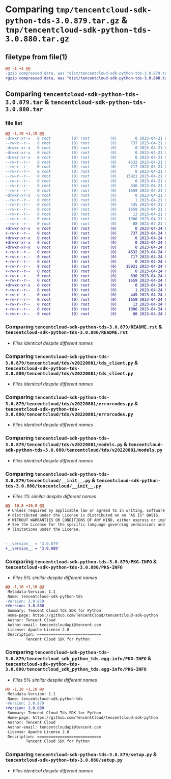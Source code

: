 # Comparing `tmp/tencentcloud-sdk-python-tds-3.0.879.tar.gz` & `tmp/tencentcloud-sdk-python-tds-3.0.880.tar.gz`

## filetype from file(1)

```diff
@@ -1 +1 @@
-gzip compressed data, was "dist/tencentcloud-sdk-python-tds-3.0.879.tar", last modified: Fri Apr 21 01:02:47 2023, max compression
+gzip compressed data, was "dist/tencentcloud-sdk-python-tds-3.0.880.tar", last modified: Mon Apr 24 03:39:26 2023, max compression
```

## Comparing `tencentcloud-sdk-python-tds-3.0.879.tar` & `tencentcloud-sdk-python-tds-3.0.880.tar`

### file list

```diff
@@ -1,19 +1,19 @@
-drwxr-xr-x   0 root         (0) root         (0)        0 2023-04-21 01:02:47.000000 tencentcloud-sdk-python-tds-3.0.879/
--rw-r--r--   0 root         (0) root         (0)      737 2023-04-21 01:02:47.000000 tencentcloud-sdk-python-tds-3.0.879/README.rst
-drwxr-xr-x   0 root         (0) root         (0)        0 2023-04-21 01:02:47.000000 tencentcloud-sdk-python-tds-3.0.879/tencentcloud/
-drwxr-xr-x   0 root         (0) root         (0)        0 2023-04-21 01:02:47.000000 tencentcloud-sdk-python-tds-3.0.879/tencentcloud/tds/
-drwxr-xr-x   0 root         (0) root         (0)        0 2023-04-21 01:02:47.000000 tencentcloud-sdk-python-tds-3.0.879/tencentcloud/tds/v20220801/
--rw-r--r--   0 root         (0) root         (0)     4532 2023-04-21 01:02:47.000000 tencentcloud-sdk-python-tds-3.0.879/tencentcloud/tds/v20220801/tds_client.py
--rw-r--r--   0 root         (0) root         (0)      717 2023-04-21 01:02:47.000000 tencentcloud-sdk-python-tds-3.0.879/tencentcloud/tds/v20220801/errorcodes.py
--rw-r--r--   0 root         (0) root         (0)        0 2023-04-21 01:02:47.000000 tencentcloud-sdk-python-tds-3.0.879/tencentcloud/tds/v20220801/__init__.py
--rw-r--r--   0 root         (0) root         (0)    15921 2023-04-21 01:02:47.000000 tencentcloud-sdk-python-tds-3.0.879/tencentcloud/tds/v20220801/models.py
--rw-r--r--   0 root         (0) root         (0)        0 2023-04-21 01:02:47.000000 tencentcloud-sdk-python-tds-3.0.879/tencentcloud/tds/__init__.py
--rw-r--r--   0 root         (0) root         (0)      630 2023-04-21 01:02:47.000000 tencentcloud-sdk-python-tds-3.0.879/tencentcloud/__init__.py
--rw-r--r--   0 root         (0) root         (0)     1659 2023-04-21 01:02:47.000000 tencentcloud-sdk-python-tds-3.0.879/PKG-INFO
-drwxr-xr-x   0 root         (0) root         (0)        0 2023-04-21 01:02:47.000000 tencentcloud-sdk-python-tds-3.0.879/tencentcloud_sdk_python_tds.egg-info/
--rw-r--r--   0 root         (0) root         (0)        1 2023-04-21 01:02:47.000000 tencentcloud-sdk-python-tds-3.0.879/tencentcloud_sdk_python_tds.egg-info/dependency_links.txt
--rw-r--r--   0 root         (0) root         (0)      445 2023-04-21 01:02:47.000000 tencentcloud-sdk-python-tds-3.0.879/tencentcloud_sdk_python_tds.egg-info/SOURCES.txt
--rw-r--r--   0 root         (0) root         (0)     1659 2023-04-21 01:02:47.000000 tencentcloud-sdk-python-tds-3.0.879/tencentcloud_sdk_python_tds.egg-info/PKG-INFO
--rw-r--r--   0 root         (0) root         (0)       13 2023-04-21 01:02:47.000000 tencentcloud-sdk-python-tds-3.0.879/tencentcloud_sdk_python_tds.egg-info/top_level.txt
--rw-r--r--   0 root         (0) root         (0)     1006 2023-04-21 01:02:47.000000 tencentcloud-sdk-python-tds-3.0.879/setup.py
--rw-r--r--   0 root         (0) root         (0)       88 2023-04-21 01:02:47.000000 tencentcloud-sdk-python-tds-3.0.879/setup.cfg
+drwxr-xr-x   0 root         (0) root         (0)        0 2023-04-24 03:39:26.000000 tencentcloud-sdk-python-tds-3.0.880/
+-rw-r--r--   0 root         (0) root         (0)      737 2023-04-24 03:39:26.000000 tencentcloud-sdk-python-tds-3.0.880/README.rst
+drwxr-xr-x   0 root         (0) root         (0)        0 2023-04-24 03:39:26.000000 tencentcloud-sdk-python-tds-3.0.880/tencentcloud/
+drwxr-xr-x   0 root         (0) root         (0)        0 2023-04-24 03:39:26.000000 tencentcloud-sdk-python-tds-3.0.880/tencentcloud/tds/
+drwxr-xr-x   0 root         (0) root         (0)        0 2023-04-24 03:39:26.000000 tencentcloud-sdk-python-tds-3.0.880/tencentcloud/tds/v20220801/
+-rw-r--r--   0 root         (0) root         (0)     4532 2023-04-24 03:39:26.000000 tencentcloud-sdk-python-tds-3.0.880/tencentcloud/tds/v20220801/tds_client.py
+-rw-r--r--   0 root         (0) root         (0)      717 2023-04-24 03:39:26.000000 tencentcloud-sdk-python-tds-3.0.880/tencentcloud/tds/v20220801/errorcodes.py
+-rw-r--r--   0 root         (0) root         (0)        0 2023-04-24 03:39:26.000000 tencentcloud-sdk-python-tds-3.0.880/tencentcloud/tds/v20220801/__init__.py
+-rw-r--r--   0 root         (0) root         (0)    15921 2023-04-24 03:39:26.000000 tencentcloud-sdk-python-tds-3.0.880/tencentcloud/tds/v20220801/models.py
+-rw-r--r--   0 root         (0) root         (0)        0 2023-04-24 03:39:26.000000 tencentcloud-sdk-python-tds-3.0.880/tencentcloud/tds/__init__.py
+-rw-r--r--   0 root         (0) root         (0)      630 2023-04-24 03:39:26.000000 tencentcloud-sdk-python-tds-3.0.880/tencentcloud/__init__.py
+-rw-r--r--   0 root         (0) root         (0)     1659 2023-04-24 03:39:26.000000 tencentcloud-sdk-python-tds-3.0.880/PKG-INFO
+drwxr-xr-x   0 root         (0) root         (0)        0 2023-04-24 03:39:26.000000 tencentcloud-sdk-python-tds-3.0.880/tencentcloud_sdk_python_tds.egg-info/
+-rw-r--r--   0 root         (0) root         (0)        1 2023-04-24 03:39:26.000000 tencentcloud-sdk-python-tds-3.0.880/tencentcloud_sdk_python_tds.egg-info/dependency_links.txt
+-rw-r--r--   0 root         (0) root         (0)      445 2023-04-24 03:39:26.000000 tencentcloud-sdk-python-tds-3.0.880/tencentcloud_sdk_python_tds.egg-info/SOURCES.txt
+-rw-r--r--   0 root         (0) root         (0)     1659 2023-04-24 03:39:26.000000 tencentcloud-sdk-python-tds-3.0.880/tencentcloud_sdk_python_tds.egg-info/PKG-INFO
+-rw-r--r--   0 root         (0) root         (0)       13 2023-04-24 03:39:26.000000 tencentcloud-sdk-python-tds-3.0.880/tencentcloud_sdk_python_tds.egg-info/top_level.txt
+-rw-r--r--   0 root         (0) root         (0)     1006 2023-04-24 03:39:26.000000 tencentcloud-sdk-python-tds-3.0.880/setup.py
+-rw-r--r--   0 root         (0) root         (0)       88 2023-04-24 03:39:26.000000 tencentcloud-sdk-python-tds-3.0.880/setup.cfg
```

### Comparing `tencentcloud-sdk-python-tds-3.0.879/README.rst` & `tencentcloud-sdk-python-tds-3.0.880/README.rst`

 * *Files identical despite different names*

### Comparing `tencentcloud-sdk-python-tds-3.0.879/tencentcloud/tds/v20220801/tds_client.py` & `tencentcloud-sdk-python-tds-3.0.880/tencentcloud/tds/v20220801/tds_client.py`

 * *Files identical despite different names*

### Comparing `tencentcloud-sdk-python-tds-3.0.879/tencentcloud/tds/v20220801/errorcodes.py` & `tencentcloud-sdk-python-tds-3.0.880/tencentcloud/tds/v20220801/errorcodes.py`

 * *Files identical despite different names*

### Comparing `tencentcloud-sdk-python-tds-3.0.879/tencentcloud/tds/v20220801/models.py` & `tencentcloud-sdk-python-tds-3.0.880/tencentcloud/tds/v20220801/models.py`

 * *Files identical despite different names*

### Comparing `tencentcloud-sdk-python-tds-3.0.879/tencentcloud/__init__.py` & `tencentcloud-sdk-python-tds-3.0.880/tencentcloud/__init__.py`

 * *Files 1% similar despite different names*

```diff
@@ -10,8 +10,8 @@
 # Unless required by applicable law or agreed to in writing, software
 # distributed under the License is distributed on an "AS IS" BASIS,
 # WITHOUT WARRANTIES OR CONDITIONS OF ANY KIND, either express or implied.
 # See the License for the specific language governing permissions and
 # limitations under the License.
 
 
-__version__ = '3.0.879'
+__version__ = '3.0.880'
```

### Comparing `tencentcloud-sdk-python-tds-3.0.879/PKG-INFO` & `tencentcloud-sdk-python-tds-3.0.880/PKG-INFO`

 * *Files 5% similar despite different names*

```diff
@@ -1,10 +1,10 @@
 Metadata-Version: 1.1
 Name: tencentcloud-sdk-python-tds
-Version: 3.0.879
+Version: 3.0.880
 Summary: Tencent Cloud Tds SDK for Python
 Home-page: https://github.com/TencentCloud/tencentcloud-sdk-python
 Author: Tencent Cloud
 Author-email: tencentcloudapi@tencent.com
 License: Apache License 2.0
 Description: ============================
         Tencent Cloud SDK for Python
```

### Comparing `tencentcloud-sdk-python-tds-3.0.879/tencentcloud_sdk_python_tds.egg-info/PKG-INFO` & `tencentcloud-sdk-python-tds-3.0.880/tencentcloud_sdk_python_tds.egg-info/PKG-INFO`

 * *Files 5% similar despite different names*

```diff
@@ -1,10 +1,10 @@
 Metadata-Version: 1.1
 Name: tencentcloud-sdk-python-tds
-Version: 3.0.879
+Version: 3.0.880
 Summary: Tencent Cloud Tds SDK for Python
 Home-page: https://github.com/TencentCloud/tencentcloud-sdk-python
 Author: Tencent Cloud
 Author-email: tencentcloudapi@tencent.com
 License: Apache License 2.0
 Description: ============================
         Tencent Cloud SDK for Python
```

### Comparing `tencentcloud-sdk-python-tds-3.0.879/setup.py` & `tencentcloud-sdk-python-tds-3.0.880/setup.py`

 * *Files identical despite different names*

